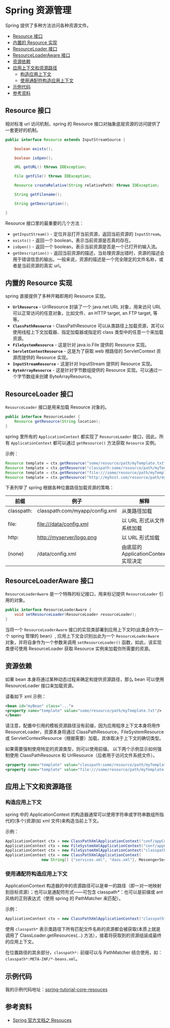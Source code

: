 # Spring 资源管理

Spring 提供了多种方法访问各种资源文件。

<!-- TOC depthFrom:2 depthTo:3 -->

- [Resource 接口](#resource-接口)
- [内置的 Resource 实现](#内置的-resource-实现)
- [ResourceLoader 接口](#resourceloader-接口)
- [ResourceLoaderAware 接口](#resourceloaderaware-接口)
- [资源依赖](#资源依赖)
- [应用上下文和资源路径](#应用上下文和资源路径)
  - [构造应用上下文](#构造应用上下文)
  - [使用通配符构造应用上下文](#使用通配符构造应用上下文)
- [示例代码](#示例代码)
- [参考资料](#参考资料)

<!-- /TOC -->

## Resource 接口

相对标准 url 访问机制，spring 的 Resource 接口对抽象底层资源的访问提供了一套更好的机制。

```java
public interface Resource extends InputStreamSource {

    boolean exists();

    boolean isOpen();

    URL getURL() throws IOException;

    File getFile() throws IOException;

    Resource createRelative(String relativePath) throws IOException;

    String getFilename();

    String getDescription();

}
```

Resource 接口里的最重要的几个方法：

- `getInputStream()` - 定位并且打开当前资源，返回当前资源的 `InputStream`。
- `exists()` - 返回一个 boolean，表示当前资源是否真的存在。
- `isOpen()` - 返回一个 boolean，表示当前资源是否是一个已打开的输入流。
- `getDescription()` - 返回当前资源的描述，当处理资源出错时，资源的描述会用于错误信息的输出。一般来说，资源的描述是一个完全限定的文件名称，或者是当前资源的真实 url。

## 内置的 Resource 实现

spring 直接提供了多种开箱即用的 Resource 实现。

- **`UrlResource`** - UrlResource 封装了一个 java.net.URL 对象，用来访问 URL 可以正常访问的任意对象，比如文件、an HTTP target, an FTP target, 等等。
- **`ClassPathResource`** - ClassPathResource 可以从类路径上加载资源，其可以使用线程上下文加载器、指定加载器或指定的 class 类型中的任意一个来加载资源。
- **`FileSystemResource`** - 这是针对 java.io.File 提供的 Resource 实现。
- **`ServletContextResource`** - 这是为了获取 web 根路径的 ServletContext 资源而提供的 Resource 实现。
- **`InputStreamResource`** - 这是针对 InputStream 提供的 Resource 实现。
- **`ByteArrayResource`** - 这是针对字节数组提供的 Resource 实现。可以通过一个字节数组来创建 ByteArrayResource。

## ResourceLoader 接口

`ResourceLoader` 接口是用来加载 Resource 对象的。

```java
public interface ResourceLoader {
    Resource getResource(String location);
}
```

spring 里所有的 `ApplicationContext` 都实现了 `ResourceLoader` 接口，因此，所有 `ApplicationContext` 都可以通过 `getResource()` 方法获取 `Resource` 实例。

示例：

```java
Resource template = ctx.getResource("some/resource/path/myTemplate.txt");
Resource template = ctx.getResource("classpath:some/resource/path/myTemplate.txt");
Resource template = ctx.getResource("file:///some/resource/path/myTemplate.txt");
Resource template = ctx.getResource("http://myhost.com/resource/path/myTemplate.txt");
```

下表列举了 spring 根据各种位置路径加载资源的策略：

| 前缀       | 例子                                              | 解释                                 |
| ---------- | ------------------------------------------------- | ------------------------------------ |
| classpath: | classpath:com/myapp/config.xml                    | 从类路径加载                         |
| file:      | [file:///data/config.xml](http://data/config.xml) | 以 URL 形式从文件系统加载            |
| http:      | <http://myserver/logo.png>                        | 以 URL 形式加载                      |
| (none)     | /data/config.xml                                  | 由底层的 ApplicationContext 实现决定 |

## ResourceLoaderAware 接口

`ResourceLoaderAware` 是一个特殊的标记接口，用来标记提供 `ResourceLoader` 引用的对象。

```java
public interface ResourceLoaderAware {
    void setResourceLoader(ResourceLoader resourceLoader);
}
```

当将一个 `ResourceLoaderAware` 接口的实现类部署到应用上下文时(此类会作为一个 spring 管理的 bean）, 应用上下文会识别出此为一个 `ResourceLoaderAware` 对象，并将自身作为一个参数来调用 `setResourceLoader()` 函数，如此，该实现类便可使用 ResourceLoader 获取 Resource 实例来加载你所需要的资源。

## 资源依赖

如果 bean 本身将通过某种动态过程来确定和提供资源路径，那么 bean 可以使用 ResourceLoader 接口来加载资源。

请看如下 xml 示例：

```xml
<bean id="myBean" class="...">
<property name="template" value="some/resource/path/myTemplate.txt"/>
</bean>
```

请注意，配置中引用的模板资源路径没有前缀，因为应用程序上下文本身将用作 ResourceLoader，资源本身将通过 ClassPathResource，FileSystemResource 或 ServletContextResource（根据需要）加载，具体取决于上下文的确切类型。

如果需要强制使用特定的资源类型，则可以使用前缀。 以下两个示例显示如何强制使用 ClassPathResource 和 UrlResource（后者用于访问文件系统文件）。

```xml
<property name="template" value="classpath:some/resource/path/myTemplate.txt">
<property name="template" value="file:///some/resource/path/myTemplate.txt"/>
```

## 应用上下文和资源路径

### 构造应用上下文

spring 中的 ApplicationContext 的构造器通常可以使用字符串或字符串数组所指代的(多个)资源(如 xml 文件)来构造当前上下文。

示例：

```java
ApplicationContext ctx = new ClassPathXmlApplicationContext("conf/appContext.xml");
ApplicationContext ctx = new FileSystemXmlApplicationContext("conf/appContext.xml");
ApplicationContext ctx = new FileSystemXmlApplicationContext("classpath:conf/appContext.xml");
ApplicationContext ctx = new ClassPathXmlApplicationContext(
                new String[] {"services.xml", "daos.xml"}, MessengerService.class);
```

### 使用通配符构造应用上下文

ApplicationContext 构造器的中的资源路径可以是单一的路径（即一对一地映射到目标资源）；也可以是通配符形式——可包含 classpath\*：也可以是前缀或 ant 风格的正则表达式（使用 spring 的 PathMatcher 来匹配）。

示例：

```java
ApplicationContext ctx = new ClassPathXmlApplicationContext("classpath*:conf/appContext.xml");
```

使用 `classpath*` 表示类路径下所有匹配文件名称的资源都会被获取(本质上就是调用了 ClassLoader.getResources(…) 方法），接着将获取到的资源组装成最终的应用上下文。

在位置路径的其余部分，`classpath*:` 前缀可以与 PathMatcher 结合使用，如：`classpath*:META-INF/*-beans.xml`。

## 示例代码

我的示例代码地址：[spring-tutorial-core-resouces](https://github.com/dunwu/spring-tutorial/tree/master/spring-tutorial/spring-tutorial-core/spring-tutorial-core-resouces)

## 参考资料

- [Spring 官方文档之 Resouces](https://docs.spring.io/spring/docs/current/spring-framework-reference/core.html#resources)
